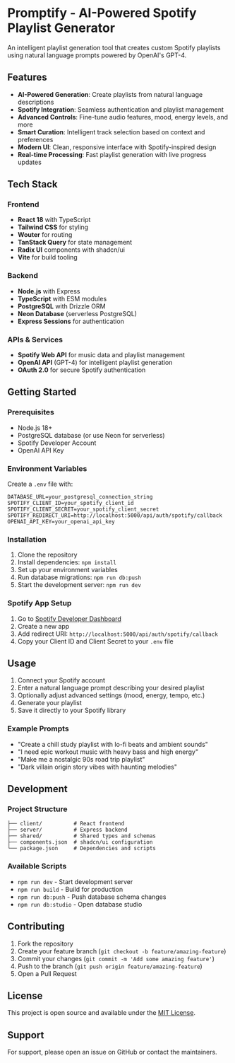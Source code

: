 # Promptify - AI-Powered Spotify Playlist Generator

An intelligent playlist generation tool that creates custom Spotify playlists using natural language prompts powered by OpenAI's GPT-4.

## Features

- **AI-Powered Generation**: Create playlists from natural language descriptions
- **Spotify Integration**: Seamless authentication and playlist management
- **Advanced Controls**: Fine-tune audio features, mood, energy levels, and more
- **Smart Curation**: Intelligent track selection based on context and preferences
- **Modern UI**: Clean, responsive interface with Spotify-inspired design
- **Real-time Processing**: Fast playlist generation with live progress updates

## Tech Stack

### Frontend
- **React 18** with TypeScript
- **Tailwind CSS** for styling
- **Wouter** for routing
- **TanStack Query** for state management
- **Radix UI** components with shadcn/ui
- **Vite** for build tooling

### Backend
- **Node.js** with Express
- **TypeScript** with ESM modules
- **PostgreSQL** with Drizzle ORM
- **Neon Database** (serverless PostgreSQL)
- **Express Sessions** for authentication

### APIs & Services
- **Spotify Web API** for music data and playlist management
- **OpenAI API** (GPT-4) for intelligent playlist generation
- **OAuth 2.0** for secure Spotify authentication

## Getting Started

### Prerequisites
- Node.js 18+ 
- PostgreSQL database (or use Neon for serverless)
- Spotify Developer Account
- OpenAI API Key

### Environment Variables
Create a `.env` file with:
```
DATABASE_URL=your_postgresql_connection_string
SPOTIFY_CLIENT_ID=your_spotify_client_id
SPOTIFY_CLIENT_SECRET=your_spotify_client_secret
SPOTIFY_REDIRECT_URI=http://localhost:5000/api/auth/spotify/callback
OPENAI_API_KEY=your_openai_api_key
```

### Installation
1. Clone the repository
2. Install dependencies: `npm install`
3. Set up your environment variables
4. Run database migrations: `npm run db:push`
5. Start the development server: `npm run dev`

### Spotify App Setup
1. Go to [Spotify Developer Dashboard](https://developer.spotify.com/dashboard)
2. Create a new app
3. Add redirect URI: `http://localhost:5000/api/auth/spotify/callback`
4. Copy your Client ID and Client Secret to your `.env` file

## Usage

1. Connect your Spotify account
2. Enter a natural language prompt describing your desired playlist
3. Optionally adjust advanced settings (mood, energy, tempo, etc.)
4. Generate your playlist
5. Save it directly to your Spotify library

### Example Prompts
- "Create a chill study playlist with lo-fi beats and ambient sounds"
- "I need epic workout music with heavy bass and high energy"
- "Make me a nostalgic 90s road trip playlist"
- "Dark villain origin story vibes with haunting melodies"

## Development

### Project Structure
```
├── client/          # React frontend
├── server/          # Express backend
├── shared/          # Shared types and schemas
├── components.json  # shadcn/ui configuration
└── package.json     # Dependencies and scripts
```

### Available Scripts
- `npm run dev` - Start development server
- `npm run build` - Build for production
- `npm run db:push` - Push database schema changes
- `npm run db:studio` - Open database studio

## Contributing

1. Fork the repository
2. Create your feature branch (`git checkout -b feature/amazing-feature`)
3. Commit your changes (`git commit -m 'Add some amazing feature'`)
4. Push to the branch (`git push origin feature/amazing-feature`)
5. Open a Pull Request

## License

This project is open source and available under the [MIT License](LICENSE).

## Support

For support, please open an issue on GitHub or contact the maintainers.